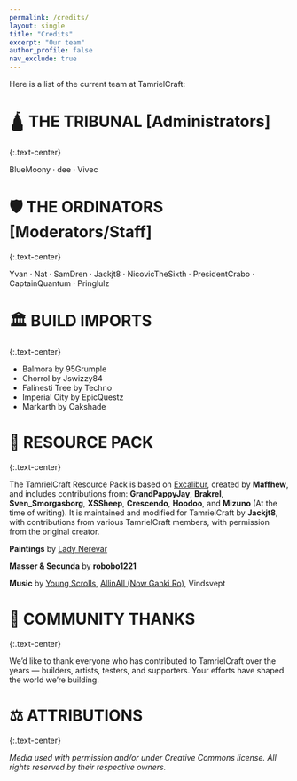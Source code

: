 ```yaml
---
permalink: /credits/
layout: single
title: "Credits"
excerpt: "Our team"
author_profile: false
nav_exclude: true
---
```


<style>
  .text-center {
    text-align: center;
  }
</style>

Here is a list of the current team at TamrielCraft:

# 🛕 THE TRIBUNAL [Administrators]
{:.text-center}

BlueMoony · dee · Vivec


# 🛡️ THE ORDINATORS [Moderators/Staff]
{:.text-center}

Yvan · Nat · SamDren · Jackjt8 · NicovicTheSixth · PresidentCrabo · CaptainQuantum · Pringlulz



# 🏛️ BUILD IMPORTS
{:.text-center}

- Balmora by 95Grumple
- Chorrol by Jswizzy84
- Falinesti Tree by Techno
- Imperial City by EpicQuestz
- Markarth by Oakshade



# 🎨 RESOURCE PACK
{:.text-center}

The TamrielCraft Resource Pack is based on [Excalibur](https://modrinth.com/resourcepack/excal), created by **Maffhew**, and includes contributions from: **GrandPappyJay**, **Brakrel**, **Sven_Smorgasborg**, **XSSheep**, **Crescendo**, **Hoodoo**, and **Mizuno** (At the time of writing).
It is maintained and modified for TamrielCraft by **Jackjt8**, with contributions from various TamrielCraft members, with permission from the original creator.

**Paintings** by [Lady Nerevar](https://ladynerevar.com/)

**Masser & Secunda** by **robobo1221**

**Music** by [Young Scrolls](https://www.youtube.com/youngscrolls), [AllinAll (Now Ganki Ro)](https://www.youtube.com/channel/UCDmZ0jUxY4vB6LHFk7d-ovg), Vindsvept



# 🙏 COMMUNITY THANKS
{:.text-center}

We’d like to thank everyone who has contributed to TamrielCraft over the years — builders, artists, testers, and supporters. Your efforts have shaped the world we’re building.



# ⚖️ ATTRIBUTIONS
{:.text-center}

<em>Media used with permission and/or under Creative Commons license. All rights reserved by their respective owners.</em>

